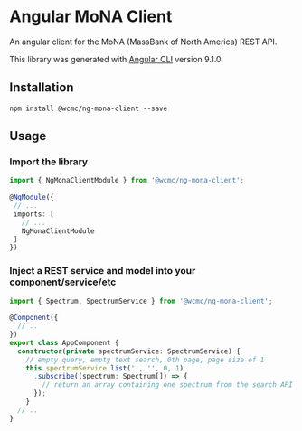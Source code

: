 # Angular MoNA Client

An angular client for the MoNA (MassBank of North America) REST API.

This library was generated with [Angular CLI](https://github.com/angular/angular-cli) version 9.1.0.

## Installation

```shell
npm install @wcmc/ng-mona-client --save
```

## Usage

### Import the library
```typescript
import { NgMonaClientModule } from '@wcmc/ng-mona-client';
 
@NgModule({
 // ...
 imports: [
   // ...
   NgMonaClientModule
 ]
})
```

### Inject a REST service and model into your component/service/etc
```typescript
import { Spectrum, SpectrumService } from '@wcmc/ng-mona-client';
 
@Component({
  // ..
})
export class AppComponent {
  constructor(private spectrumService: SpectrumService) {
    // empty query, empty text search, 0th page, page size of 1
    this.spectrumService.list('', '', 0, 1)
      .subscribe((spectrum: Spectrum[]) => {
        // return an array containing one spectrum from the search API
      });
    }
  // ..
}
```
